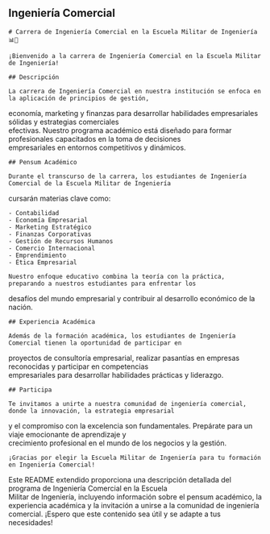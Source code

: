   ## Ingeniería Comercial                                                                                             
                                                                                                                      
    # Carrera de Ingeniería Comercial en la Escuela Militar de Ingeniería 📊💼                                        
                                                                                                                      
    ¡Bienvenido a la carrera de Ingeniería Comercial en la Escuela Militar de Ingeniería!                             
                                                                                                                      
    ## Descripción                                                                                                    
                                                                                                                      
    La carrera de Ingeniería Comercial en nuestra institución se enfoca en la aplicación de principios de gestión,    
  economía, marketing y finanzas para desarrollar habilidades empresariales sólidas y estrategias comerciales         
  efectivas. Nuestro programa académico está diseñado para formar profesionales capacitados en la toma de decisiones  
  empresariales en entornos competitivos y dinámicos.                                                                 
                                                                                                                      
    ## Pensum Académico                                                                                               
                                                                                                                      
    Durante el transcurso de la carrera, los estudiantes de Ingeniería Comercial de la Escuela Militar de Ingeniería  
  cursarán materias clave como:                                                                                       
                                                                                                                      
    - Contabilidad                                                                                                    
    - Economía Empresarial                                                                                            
    - Marketing Estratégico                                                                                           
    - Finanzas Corporativas                                                                                           
    - Gestión de Recursos Humanos                                                                                     
    - Comercio Internacional                                                                                          
    - Emprendimiento                                                                                                  
    - Ética Empresarial                                                                                               
                                                                                                                      
    Nuestro enfoque educativo combina la teoría con la práctica, preparando a nuestros estudiantes para enfrentar los 
  desafíos del mundo empresarial y contribuir al desarrollo económico de la nación.                                   
                                                                                                                      
    ## Experiencia Académica                                                                                          
                                                                                                                      
    Además de la formación académica, los estudiantes de Ingeniería Comercial tienen la oportunidad de participar en  
  proyectos de consultoría empresarial, realizar pasantías en empresas reconocidas y participar en competencias       
  empresariales para desarrollar habilidades prácticas y liderazgo.                                                   
                                                                                                                      
    ## Participa                                                                                                      
                                                                                                                      
    Te invitamos a unirte a nuestra comunidad de ingeniería comercial, donde la innovación, la estrategia empresarial 
  y el compromiso con la excelencia son fundamentales. Prepárate para un viaje emocionante de aprendizaje y           
  crecimiento profesional en el mundo de los negocios y la gestión.                                                   
                                                                                                                      
    ¡Gracias por elegir la Escuela Militar de Ingeniería para tu formación en Ingeniería Comercial!                   
                                                                                                                      
  Este README extendido proporciona una descripción detallada del programa de Ingeniería Comercial en la Escuela      
  Militar de Ingeniería, incluyendo información sobre el pensum académico, la experiencia académica y la invitación a 
  unirse a la comunidad de ingeniería comercial. ¡Espero que este contenido sea útil y se adapte a tus necesidades!
